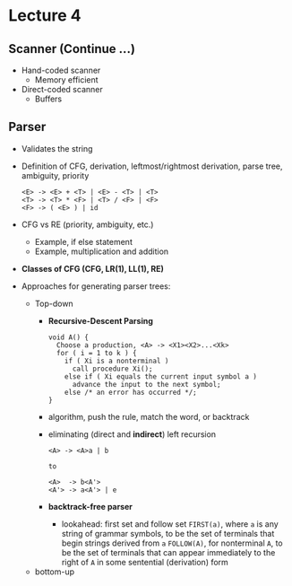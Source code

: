 # Lecture 4

## Scanner (Continue ...)

  - Hand-coded scanner
      - Memory efficient
  - Direct-coded scanner
      - Buffers

## Parser

  - Validates the string
  - Definition of CFG, derivation, leftmost/rightmost derivation, parse tree, ambiguity, priority

        <E> -> <E> + <T> | <E> - <T> | <T>
        <T> -> <T> * <F> | <T> / <F> | <F>
        <F> -> ( <E> ) | id
  - CFG vs RE (priority, ambiguity, etc.)
    - Example, if else statement
    - Example, multiplication and addition
  - **Classes of CFG (CFG, LR(1), LL(1), RE)**
  - Approaches for generating parser trees:
    - Top-down
      - **Recursive-Descent Parsing**


            void A() {
              Choose a production, <A> -> <X1><X2>...<Xk>
              for ( i = 1 to k ) {
                if ( Xi is a nonterminal )
                  call procedure Xi();
                else if ( Xi equals the current input symbol a )
                  advance the input to the next symbol;
                else /* an error has occurred */;
            }

      - algorithm, push the rule, match the word, or backtrack

      - eliminating (direct and **indirect**) left recursion

            <A> -> <A>a | b

            to

            <A>  -> b<A'>
            <A'> -> a<A'> | e
      - **backtrack-free parser**
        - lookahead: first set and follow set
        `FIRST(a)`, where `a` is any string of grammar symbols, to be the set of terminals that begin strings derived from `a`
        `FOLLOW(A)`, for nonterminal `A`, to be the set of terminals that can appear immediately to the right of `A` in some sentential (derivation) form
    - bottom-up
